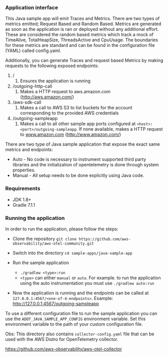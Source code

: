 ### Application interface

This Java sample app will emit Traces and Metrics. There are two types of metrics emitted;
Request Based and Random Based.
Metrics are generated as soon as the application is ran or deployed without any additional effort. These are considered the random based metrics which track a mock of TimeAlive, TotalHeapSize, ThreadsActive and CpuUsage. The boundaries for these metrics are standard and can be found in the configuration file (YAML) called config.yaml.

Additionally, you can generate Traces and request based Metrics by making requests to the following exposed endpoints:

1. /
    1. Ensures the application is running
2. /outgoing-http-call
    1. Makes a HTTP request to aws.amazon.com (http://aws.amazon.com/)
3. /aws-sdk-call
    1. Makes a call to AWS S3 to list buckets for the account corresponding to the provided AWS credentials
4. /outgoing-sampleapp
    1. Makes a call to all other sample app ports configured at `<host>:<port>/outgoing-sampleapp`. If none available, makes a HTTP request to www.amazon.com (http://www.amazon.com/)

There are two type of Java sample application that expose the exact same metrics and endpoints:

* Auto - No code is necessary to instrument supported third party libraries and the initialization of opentelemetry is done through system properties.
* Manual - All setup needs to be done explicitly using Java code.


### Requirements

* JDK 1.8+
* Gradle 7.1.1

### Running the application

In order to run the application, please follow the steps:

- Clone the repository
  `git clone https://github.com/aws-observability/aws-otel-community.git`
- Switch into the directory
  `cd sample-apps/java-sample-app`
- Run the sample application
  * `./gradlew <type>:run`
  * `<type>` can either `manual` or `auto`. For example. to run the application using the auto instrumentation you must use `./gradlew auto:run`

- Now the application is running and the endpoints can be called at `127.0.0.1:4567/<one-of-4-endpoints>`. Example: http://127.0.0.1:4567/outgoing-sampleapp

To use a different configuration file to run the sample application you can use the `ADOT_JAVA_SAMPLE_APP_CONFIG` environment variable. Set this environment variable to the path of your custom configuration file.

Obs: This directory also contains `collector-config.yaml` file that can be used with the AWS Distro for OpenTelemetry collector.

https://github.com/aws-observability/aws-otel-collector

